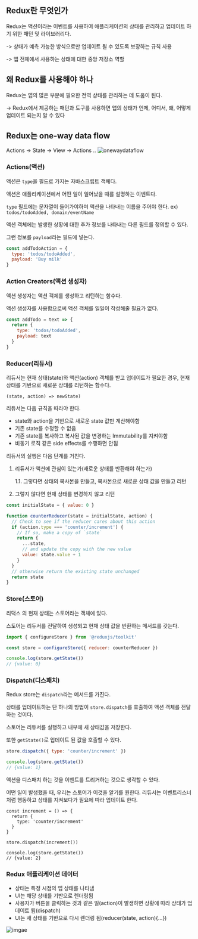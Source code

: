 ## Redux란 무엇인가
Redux는 액션이라는 이벤트를 사용하여 애플리케이션의 상태를 관리하고 업데이트 하기 위한 패턴 및 라이브러리다.

-> 상태가 예측 가능한 방식으로만 업데이트 될 수 있도록 보장하는 규칙 사용

-> 앱 전체에서 사용하는 상태에 대한 중앙 저장소 역할

## 왜 Redux를 사용해야 하나
Redux는 앱의 많은 부분에 필요한 전역 상태를 관리하는 데 도움이 된다.

-> Redux에서 제공하는 패턴과 도구를 사용하면 앱의 상태가 언제, 어디서, 왜, 어떻게 업데이트 되는지 알 수 있다

## Redux는 one-way data flow
Actions -> State -> View -> Actions ..
![onewaydataflow](https://ko.redux.js.org/assets/images/one-way-data-flow-04fe46332c1ccb3497ecb04b94e55b97.png)

### Actions(액션)
액션은 `type`을 필드로 가지는 자바스크립트 객체다.

액션은 애플리케이션에서 어떤 일이 일어났을 때를 설명하는 이벤트다.

`type` 필드에는 문자열이 들어가야하며 액션을 나타내는 이름을 주어야 한다. ex) `todos/todoAdded, domain/eventName`

액션 객체에는 발생한 상황에 대한 추가 정보를 나타내는 다른 필드를 정의할 수 있다.

그런 정보를 `payload`라는 필드에 넣는다.

```Javascript
const addTodoAction = {
  type: 'todos/todoAdded',
  payload: 'Buy milk'
}
```

### Action Creators(액션 생성자)
액션 생성자는 액션 객체를 생성하고 리턴하는 함수다.

액션 생성자를 사용함으로써 액션 객체를 일일이 작성해줄 필요가 없다.

```Javascript
const addTodo = text => {
  return {
    type: 'todos/todoAdded',
    payload: text
  }
}
```

### Reducer(리듀서)
리듀서는 현재 상태(state)와 액션(action) 객체를 받고 업데이트가 필요한 경우, 현재 상태를 기반으로 새로운 상태를 리턴하는 함수다.

`(state, action) => newState)`

리듀서는 다음 규칙을 따라야 한다.

- state와 action을 기반으로 새로운 state 값만 계산해야함
- 기존 state를 수정할 수 없음
- 기존 state를 복사하고 복사된 값을 변경하는 Immutability를 지켜야함
- 비동기 로직 같은 side effects를 수행하면 안됨

리듀서의 실행은 다음 단계를 거친다.


1. 리듀서가 액션에 관심이 있는가(새로운 상태를 반환해야 하는가)

   1.1. 그렇다면 상태의 복사본을 만들고, 복사본으로 새로운 상태 값을 만들고 리턴

2. 그렇지 않다면 현재 상태를 변경하지 않고 리턴

```Javascript
const initialState = { value: 0 }

function counterReducer(state = initialState, action) {
  // Check to see if the reducer cares about this action
  if (action.type === 'counter/increment') {
    // If so, make a copy of `state`
    return {
      ...state,
      // and update the copy with the new value
      value: state.value + 1
    }
  }
  // otherwise return the existing state unchanged
  return state
}
```

### Store(스토어)
리덕스 의 현재 상태는 스토어라는 객체에 있다.

스토어는 리듀서를 전달하여 생성되고 현재 상태 값을 반환하는 메서드를 갖는다.

```Javascript
import { configureStore } from '@reduxjs/toolkit'

const store = configureStore({ reducer: counterReducer })

console.log(store.getState())
// {value: 0}
```
### Dispatch(디스패치)
Redux store는 `dispatch`라는 메서드를 가진다.

상태를 업데이트하는 단 하나의 방법이 `store.dispatch`를 호출하여 액션 객체를 전달하는 것이다.

스토어는 리듀서를 실행하고 내부에 새 상태값을 저장한다.

또한 `getState()`로 업데이트 된 값을 호출할 수 있다.

```Javascript
store.dispatch({ type: 'counter/increment' })

console.log(store.getState())
// {value: 1}
```

액션을 디스패치 하는 것을 이벤트를 트리거하는 것으로 생각할 수 있다.

어떤 일이 발생했을 때, 우리는 스토어가 이것을 알기를 원한다. 리듀서는 이벤트리스너처럼 행동하고 상태를 지켜보다가 필요에 따라 업데이트 한다.

```Javscript
const increment = () => {
  return {
    type: 'counter/increment'
  }
}

store.dispatch(increment())

console.log(store.getState())
// {value: 2}
```

### Redux 애플리케이션 데이터
- 상태는 특정 시점의 앱 상태를 나타냄
- UI는 해당 상태를 기반으로 렌더링됨
- 사용자가 버튼을 클릭하는 것과 같은 일(action)이 발생하면 상황에 따라 상태가 업데이트 됨(dispatch)
- UI는 새 상태를 기반으로 다시 렌더링 됨(reducer(state, action){...})

![imgae](https://ko.redux.js.org/assets/images/ReduxDataFlowDiagram-49fa8c3968371d9ef6f2a1486bd40a26.gif)




